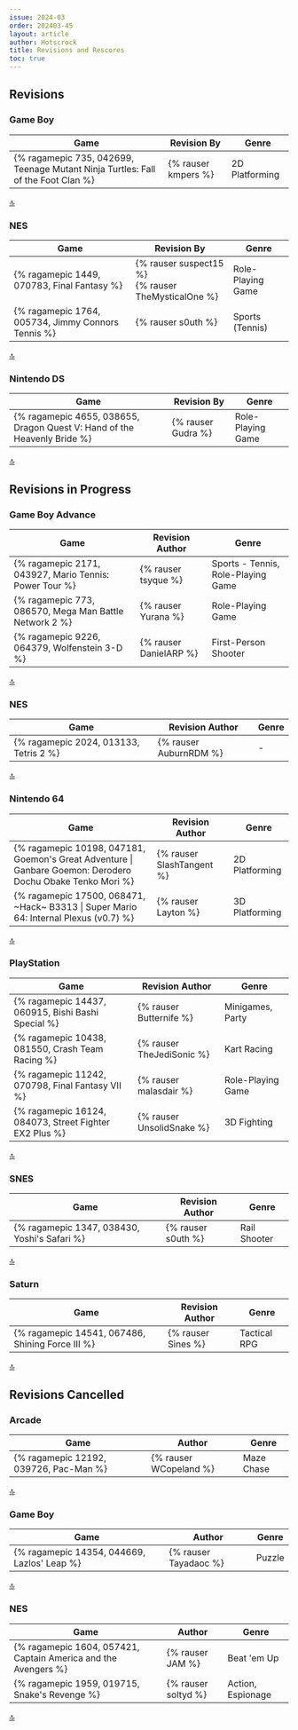```yaml
---
issue: 2024-03
order: 202403-45
layout: article
author: Hotscrock
title: Revisions and Rescores
toc: true
---
```


## Revisions

### Game Boy


| Game                                                                             | Revision By         | Genre          |
| -------------------------------------------------------------------------------- | ------------------- | -------------- |
| {% ragamepic 735, 042699, Teenage Mutant Ninja Turtles: Fall of the Foot Clan %} | {% rauser kmpers %} | 2D Platforming |

<a href="#toc">:top:</a>


### NES


| Game                                               | Revision By                                           | Genre             |
| -------------------------------------------------- | ----------------------------------------------------- | ----------------- |
| {% ragamepic 1449, 070783, Final Fantasy %}        | {% rauser suspect15 %}<br>{% rauser TheMysticalOne %} | Role-Playing Game |
| {% ragamepic 1764, 005734, Jimmy Connors Tennis %} | {% rauser s0uth %}                                    | Sports (Tennis)   |

<a href="#toc">:top:</a>


### Nintendo DS


| Game                                                                     | Revision By        | Genre             |
| ------------------------------------------------------------------------ | ------------------ | ----------------- |
| {% ragamepic 4655, 038655, Dragon Quest V: Hand of the Heavenly Bride %} | {% rauser Gudra %} | Role-Playing Game |

<a href="#toc">:top:</a>



## Revisions in Progress

### Game Boy Advance


| Game                                                   | Revision Author        | Genre                              |
| ------------------------------------------------------ | ---------------------- | ---------------------------------- |
| {% ragamepic 2171, 043927, Mario Tennis: Power Tour %} | {% rauser tsyque %}    | Sports - Tennis, Role-Playing Game |
| {% ragamepic 773, 086570, Mega Man Battle Network 2 %} | {% rauser Yurana %}    | Role-Playing Game                  |
| {% ragamepic 9226, 064379, Wolfenstein 3-D %}          | {% rauser DanielARP %} | First-Person Shooter               |

<a href="#toc">:top:</a>


### NES


| Game                                   | Revision Author        | Genre |
| -------------------------------------- | ---------------------- | ----- |
| {% ragamepic 2024, 013133, Tetris 2 %} | {% rauser AuburnRDM %} | -     |

<a href="#toc">:top:</a>


### Nintendo 64


| Game                                                                                                       | Revision Author           | Genre          |
| ---------------------------------------------------------------------------------------------------------- | ------------------------- | -------------- |
| {% ragamepic 10198, 047181, Goemon's Great Adventure \| Ganbare Goemon: Derodero Dochu Obake Tenko Mori %} | {% rauser SlashTangent %} | 2D Platforming |
| {% ragamepic 17500, 068471, ~Hack~ B3313 \| Super Mario 64: Internal Plexus (v0.7) %}                      | {% rauser Layton %}       | 3D Platforming |

<a href="#toc">:top:</a>


### PlayStation


| Game                                                   | Revision Author           | Genre             |
| ------------------------------------------------------ | ------------------------- | ----------------- |
| {% ragamepic 14437, 060915, Bishi Bashi Special %}     | {% rauser Butternife %}   | Minigames, Party  |
| {% ragamepic 10438, 081550, Crash Team Racing %}       | {% rauser TheJediSonic %} | Kart Racing       |
| {% ragamepic 11242, 070798, Final Fantasy VII %}       | {% rauser malasdair %}    | Role-Playing Game |
| {% ragamepic 16124, 084073, Street Fighter EX2 Plus %} | {% rauser UnsolidSnake %} | 3D Fighting       |

<a href="#toc">:top:</a>


### SNES


| Game                                         | Revision Author    | Genre        |
| -------------------------------------------- | ------------------ | ------------ |
| {% ragamepic 1347, 038430, Yoshi's Safari %} | {% rauser s0uth %} | Rail Shooter |

<a href="#toc">:top:</a>


### Saturn


| Game                                             | Revision Author    | Genre        |
| ------------------------------------------------ | ------------------ | ------------ |
| {% ragamepic 14541, 067486, Shining Force III %} | {% rauser Sines %} | Tactical RPG |

<a href="#toc">:top:</a>

## Revisions Cancelled

### Arcade


| Game                                   | Author                 | Genre      |
| -------------------------------------- | ---------------------- | ---------- |
| {% ragamepic 12192, 039726, Pac-Man %} | {% rauser WCopeland %} | Maze Chase |

<a href="#toc">:top:</a>


### Game Boy


| Game                                        | Author                | Genre  |
| ------------------------------------------- | --------------------- | ------ |
| {% ragamepic 14354, 044669, Lazlos' Leap %} | {% rauser Tayadaoc %} | Puzzle |

<a href="#toc">:top:</a>


### NES


| Game                                                           | Author              | Genre             |
| -------------------------------------------------------------- | ------------------- | ----------------- |
| {% ragamepic 1604, 057421, Captain America and the Avengers %} | {% rauser JAM %}    | Beat 'em Up       |
| {% ragamepic 1959, 019715, Snake's Revenge %}                  | {% rauser soltyd %} | Action, Espionage |

<a href="#toc">:top:</a>

